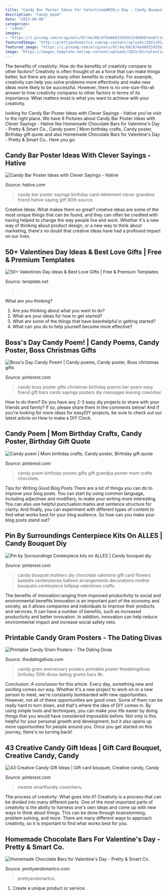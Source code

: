 ```yaml
---
title: "Candy Bar Poster Ideas For Valentine&#039;s Day : Candy Bouquet Mothers Diy Chocolate Valentine Gift Card Flowers Baskets Centerpieces Balloon Arrangements Decorations Mother Bouquets Centerpiece Lollipop Valentines Crafts"
description: "Candy poem"
date: "2023-09-06"
categories:
- "ideas"
images:
- "https://i.pinimg.com/originals/87/4a/68/874a68d15955b1248db87ead7c1a8f73.jpg"
featuredImage: "http://prettyandsmartco.com/wp-content/uploads/2021/01/20210125_111936-01-scaled.jpeg"
featured_image: "https://i.pinimg.com/originals/87/4a/68/874a68d15955b1248db87ead7c1a8f73.jpg"
image: "https://images.template.net/wp-content/uploads/2015/02/valentine-craft-monsters.jpg"
---
```



The benefits of creativity: How do the benefits of creativity compare to other factors?
Creativity is often thought of as a force that can make things better, but there are also many other benefits to creativity. For example, creativity can help you solve problems more effectively and make new ideas more likely to be successful. However, there is no one-size-fits-all answer to how creativity compares to other factors in terms of its importance. What matters most is what you want to achieve with your creativity.

	

		
looking for Candy Bar Poster Ideas with Clever Sayings - Hative you've visit to the right place. We have 8 Pictures about Candy Bar Poster Ideas with Clever Sayings - Hative like Homemade Chocolate Bars for Valentine&#039;s Day - Pretty &amp; Smart Co., Candy poem | Mom birthday crafts, Candy poster, Birthday gift quote and also Homemade Chocolate Bars for Valentine&#039;s Day - Pretty &amp; Smart Co.. Here you go:
		
    
## Candy Bar Poster Ideas With Clever Sayings - Hative

<img loading=lazy src="https://hative.com/wp-content/uploads/2015/01/candy-bar-sayings/11-candy-bar-saying-ideas.jpg" onerror="this.onerror=null;this.src='https://tse4.mm.bing.net/th?id=OIP.XGMua8WX9zvi6clEUwrhrQHaIp&amp;pid=15.1';" alt="Candy Bar Poster Ideas with Clever Sayings - Hative">

_Source: hative.com_

>candy bar poster sayings birthday card retirement clever grandma friend hative saying gift 90th source. 

	

Creative Ideas: What makes them so great?
creative ideas are some of the most unique things that can be found, and they can often be credited with having helped to change the way people live and work. Whether it's a new way of thinking about product design, or a new way to think about marketing, there's no doubt that creative ideas have had a profound impact on our lives.

    
## 50+ Valentines Day Ideas &amp; Best Love Gifts | Free &amp; Premium Templates

<img loading=lazy src="https://images.template.net/wp-content/uploads/2015/02/valentine-craft-monsters.jpg" onerror="this.onerror=null;this.src='https://tse2.mm.bing.net/th?id=OIP.YZRnSYKykZu4Hhofj4XuuQHaKE&amp;pid=15.1';" alt="50+ Valentines Day Ideas &amp; Best Love Gifts | Free &amp; Premium Templates">

_Source: template.net_

>. 

	

What are you thinking?
1. Are you thinking about what you want to do?
2. What are your ideas for how to get started? 
3. What are some of the things that have beenhelpful in getting started?
4. What can you do to help yourself become more effective?

    
## Boss&#039;s Day Candy Poem! | Candy Poems, Candy Poster, Boss Christmas Gifts

<img loading=lazy src="https://i.pinimg.com/originals/d5/c5/78/d5c578d4d83536f2ec6f519a2b4a08fa.jpg" onerror="this.onerror=null;this.src='https://tse3.mm.bing.net/th?id=OIP.66Awr69MzDeEZ-cHwqcgDgHaJ4&amp;pid=15.1';" alt="Boss&#039;s Day Candy Poem! | Candy poems, Candy poster, Boss christmas gifts">

_Source: pinterest.com_

>candy boss poster gifts christmas birthday poems bar poem easy friend gift bars cards sayings posters diy messages leaving coworker. 

	

How to do them?
Do you have any 2-3 easy diy projects to share with your friends and family? If so, please share them in the comments below! And if you're looking for more ideas for easyDIY projects, be sure to check out our latest article on How to make a DIY Clock.

    
## Candy Poem | Mom Birthday Crafts, Candy Poster, Birthday Gift Quote

<img loading=lazy src="https://i.pinimg.com/736x/7d/0f/3f/7d0f3f39c17395678c575b261751447d--candy-poems-teacher-gifts.jpg" onerror="this.onerror=null;this.src='https://tse1.mm.bing.net/th?id=OIP.h0vTufXS9fj_iErvPIJBIAHaKG&amp;pid=15.1';" alt="Candy poem | Mom birthday crafts, Candy poster, Birthday gift quote">

_Source: pinterest.com_

>candy poem birthday poems gifts gift grandpa poster mom crafts chocolate. 

	

Tips for Writing Good Blog Posts
There are a lot of things you can do to improve your blog posts. You can start by using common language, including adjectives and modifiers, to make your writing more interesting. You can also use helpful punctuation marks and sentence structure for clarity. And finally, you can experiment with different types of content to find what works best for your blog audience. So how can you make your blog posts stand out?

    
## Pin By Surroundings Centerpiece Kits On ALLES | Candy Bouquet Diy

<img loading=lazy src="https://i.pinimg.com/originals/87/4a/68/874a68d15955b1248db87ead7c1a8f73.jpg" onerror="this.onerror=null;this.src='https://tse2.mm.bing.net/th?id=OIP.3cAvu5aMcXe8KRGoDUmr0gHaLH&amp;pid=15.1';" alt="Pin by Surroundings Centerpiece kits on ALLES | Candy bouquet diy">

_Source: pinterest.com_

>candy bouquet mothers diy chocolate valentine gift card flowers baskets centerpieces balloon arrangements decorations mother bouquets centerpiece lollipop valentines crafts. 

	

The benefits of innovation:ranging from improved productivity to social and environmental benefits
Innovation is an important part of the economy and society, as it allows companies and individuals to improve their products and services. It can have a number of benefits, such as increased productivity and better innovation. In addition, innovation can help reduce environmental impact and increase social safety nets.

    
## Printable Candy Gram Posters - The Dating Divas

<img loading=lazy src="http://www.thedatingdivas.com/wp-content/uploads/Anniversary-Candy-Gram-Poster.jpg" onerror="this.onerror=null;this.src='https://tse2.mm.bing.net/th?id=OIP.Ofw9cTilz9JO1B6k1z9_YgHaQi&amp;pid=15.1';" alt="Printable Candy Gram Posters - The Dating Divas">

_Source: thedatingdivas.com_

>candy gram anniversary posters printable poster thedatingdivas birthday 50th divas dating grams bars 9k. 

	

Conclusion: A conclusion for this article.
Every day, something new and exciting comes our way. Whether it's a new project to work on or a new person to meet, we're constantly bombarded with new opportunities. However, not all of these opportunities are good ones. Some of them can be really hard to turn down, and that's where the idea of DIY comes in.
By using simple tools and techniques, you can make your life easier by doing things that you would have considered impossible before. Not only is this helpful for your personal growth and development, but it also opens up more opportunities for people around you. Once you get started on this journey, there's no turning back!

    
## 43 Creative Candy Gift Ideas | Gift Card Bouquet, Creative Candy, Candy

<img loading=lazy src="https://i.pinimg.com/736x/1a/a9/b2/1aa9b2a46eece8d08015cec7d56870f9.jpg" onerror="this.onerror=null;this.src='https://tse2.mm.bing.net/th?id=OIP.qB_dmhY2KJIkMa-cSFYhMgHaKk&amp;pid=15.1';" alt="43 Creative Candy Gift Ideas | Gift card bouquet, Creative candy, Candy">

_Source: pinterest.com_

>sweets smartfundiy coworkers. 

	

The process of creativity: What goes into it?
Creativity is a process that can be divided into many different parts. One of the most important parts of creativity is the ability to harness one's own ideas and come up with new ways to think about things. This can be done through brainstorming, problem solving, and more. There are many different ways to approach creativity, so it is important to find what works best for you.

    
## Homemade Chocolate Bars For Valentine&#039;s Day - Pretty &amp; Smart Co.

<img loading=lazy src="http://prettyandsmartco.com/wp-content/uploads/2021/01/20210125_111936-01-scaled.jpeg" onerror="this.onerror=null;this.src='https://tse4.mm.bing.net/th?id=OIP.yyk5iKTJ3QMKb5TafXYwrwHaJ4&amp;pid=15.1';" alt="Homemade Chocolate Bars for Valentine&#039;s Day - Pretty &amp; Smart Co.">

_Source: prettyandsmartco.com_

>prettyandsmartco. 

	

1. Create a unique product or service.

